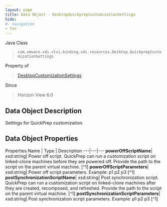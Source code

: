 ```yaml
---
layout: page
title: Data Object - DesktopQuickprepCustomizationSettings
hide:
#- navigation
- toc
---
```






Java Class
> `com.vmware.vdi.vlsi.binding.vdi.resources.Desktop.QuickprepCustomizationSettings`

Property of
> [DesktopCustomizationSettings](vdi.resources.Desktop.CustomizationSettings.md#field_detail)

Since
> Horizon View 6.0


## Data Object Description

Settings for QuickPrep customization.

## Data Object Properties
Properties
Name |  Type |  Description
---|---|---
**powerOffScriptName**|  xsd:string|  Power off script. QuickPrep can run a customization script on linked-clone machines before they are powered off. Provide the path to the script on the parent virtual machine. [^1]
**powerOffScriptParameters**|  xsd:string|  Power off script parameters. Example: p1 p2 p3 [^1]
**postSynchronizationScriptName**|  xsd:string|  Post synchronization script. QuickPrep can run a customization script on linked-clone machines after they are created, recomposed, and refreshed. Provide the path to the script on the parent virtual machine. [^1]
**postSynchronizationScriptParameters**|  xsd:string|  Post synchronization script parameters. Example: p1 p2 p3 [^1]
 


 
